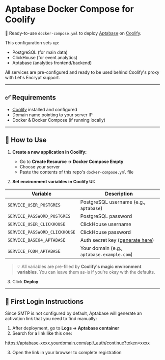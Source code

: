 # Aptabase Docker Compose for Coolify

🚀 Ready-to-use `docker-compose.yml` to deploy [Aptabase](https://aptabase.com/) on [Coolify](https://coolify.io).

This configuration sets up:

- PostgreSQL (for main data)
- ClickHouse (for event analytics)
- Aptabase (analytics frontend/backend)

All services are pre-configured and ready to be used behind Coolify's proxy with Let's Encrypt support.

---

## ✅ Requirements

- [Coolify](https://coolify.io) installed and configured
- Domain name pointing to your server IP
- Docker & Docker Compose (if running locally)

---

## 🚀 How to Use

1. **Create a new application in Coolify:**

   - Go to **Create Resource → Docker Compose Empty**
   - Choose your server
   - Paste the contents of this repo's `docker-compose.yml` file

2. **Set environment variables in Coolify UI:**

| Variable                      | Description                                                  |
| ----------------------------- | ------------------------------------------------------------ |
| `SERVICE_USER_POSTGRES`       | PostgreSQL username (e.g., `aptabase`)                       |
| `SERVICE_PASSWORD_POSTGRES`   | PostgreSQL password                                          |
| `SERVICE_USER_CLICKHOUSE`     | ClickHouse username                                          |
| `SERVICE_PASSWORD_CLICKHOUSE` | ClickHouse password                                          |
| `SERVICE_BASE64_APTABASE`     | Auth secret key ([generate here](https://randomkeygen.com/)) |
| `SERVICE_FQDN_APTABASE`       | Your domain (e.g., `aptabase.example.com`)                   |

> 💡 All variables are pre-filled by **Coolify's magic environment variables**. You can leave them as-is if you're okay with the defaults.

3. Click **Deploy**

---

## 🔐 First Login Instructions

Since SMTP is not configured by default, Aptabase will generate an activation link that you need to find manually:

1. After deployment, go to **Logs → Aptabase container**
2. Search for a link like this one:

https://aptabase-xxxx.yourdomain.com/api/_auth/continue?token=xxxx

3. Open the link in your browser to complete registration
